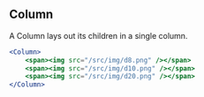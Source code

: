 ## Column

[wiki]: /wiki/modules/_components_layout_column_.html

A Column lays out its children in a single column.

```jsx
<Column>
	<span><img src="/src/img/d8.png" /></span>
	<span><img src="/src/img/d10.png" /></span>
	<span><img src="/src/img/d20.png" /></span>
</Column>
```

